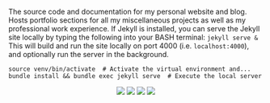 The source code and documentation for my personal website and blog. Hosts portfolio sections for all my miscellaneous projects as well as my professional work experience. 
If Jekyll is installed, you can serve the Jekyll site locally by typing the following into your BASH terminal: `jekyll serve &` This will build and run the site locally on port 4000 (i.e. `localhost:4000`), and optionally run the server in the background.

```text
source venv/bin/activate  # Activate the virtual environment and...
bundle install && bundle exec jekyll serve  # Execute the local server
```

<p align="center">
  <img src="https://img.shields.io/badge/Version-1.0.0-blue.svg" /> <img src="https://img.shields.io/badge/license-GNU-red.svg" /> <img src="https://img.shields.io/badge/type-project-yellow.svg" /> <img src="https://img.shields.io/badge/status-complete-ff69b4.svg" />
</p>

